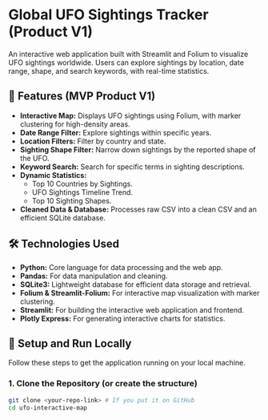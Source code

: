 # Global UFO Sightings Tracker (Product V1)

An interactive web application built with Streamlit and Folium to visualize UFO sightings worldwide. Users can explore sightings by location, date range, shape, and search keywords, with real-time statistics.

## 🎯 Features (MVP Product V1)

-   **Interactive Map:** Displays UFO sightings using Folium, with marker clustering for high-density areas.
-   **Date Range Filter:** Explore sightings within specific years.
-   **Location Filters:** Filter by country and state.
-   **Sighting Shape Filter:** Narrow down sightings by the reported shape of the UFO.
-   **Keyword Search:** Search for specific terms in sighting descriptions.
-   **Dynamic Statistics:**
    -   Top 10 Countries by Sightings.
    -   UFO Sightings Timeline Trend.
    -   Top 10 Sighting Shapes.
-   **Cleaned Data & Database:** Processes raw CSV into a clean CSV and an efficient SQLite database.

## 🛠️ Technologies Used

-   **Python:** Core language for data processing and the web app.
-   **Pandas:** For data manipulation and cleaning.
-   **SQLite3:** Lightweight database for efficient data storage and retrieval.
-   **Folium & Streamlit-Folium:** For interactive map visualization with marker clustering.
-   **Streamlit:** For building the interactive web application and frontend.
-   **Plotly Express:** For generating interactive charts for statistics.

## 🚀 Setup and Run Locally

Follow these steps to get the application running on your local machine.

### 1. Clone the Repository (or create the structure)

```bash
git clone <your-repo-link> # If you put it on GitHub
cd ufo-interactive-map
